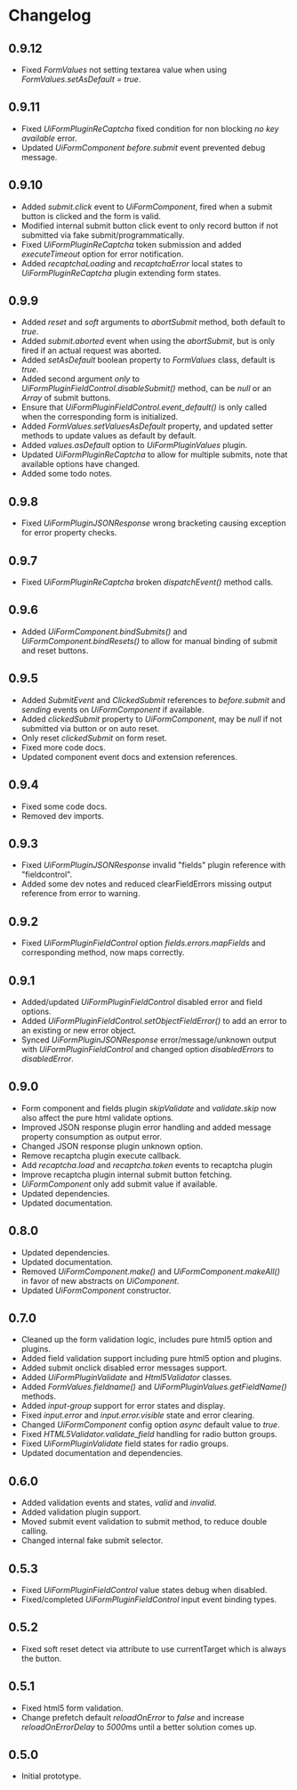 # Changelog

## 0.9.12
 - Fixed *FormValues* not setting textarea value when using *FormValues.setAsDefault = true*.

## 0.9.11
 - Fixed *UiFormPluginReCaptcha* fixed condition for non blocking *no key available* error.
 - Updated *UiFormComponent* *before.submit* event prevented debug message.

## 0.9.10
 - Added *submit.click* event to *UiFormComponent*, fired when a submit button is clicked and the form is valid.
 - Modified internal submit button click event to only record button if not submitted via fake submit/programmatically.
 - Fixed *UiFormPluginReCaptcha* token submission and added *executeTimeout* option for error notification.
 - Added *recaptchaLoading* and *recaptchaError* local states to *UiFormPluginReCaptcha* plugin extending form states.

## 0.9.9
 - Added *reset* and *soft* arguments to *abortSubmit* method, both default to *true*.
 - Added *submit.aborted* event when using the *abortSubmit*, but is only fired if an actual request was aborted.
 - Added *setAsDefault* boolean property to *FormValues* class, default is *true*.
 - Added second argument *only* to *UiFormPluginFieldControl.disableSubmit()* method, can be *null* or an *Array* of submit buttons.
 - Ensure that *UiFormPluginFieldControl.event_default()* is only called when the corresponding form is initialized.
 - Added *FormValues.setValuesAsDefault* property, and updated setter methods to update values as default by default.
 - Added *values.asDefault* option to *UiFormPluginValues* plugin.
 - Updated *UiFormPluginReCaptcha* to allow for multiple submits, note that available options have changed.
 - Added some todo notes.

## 0.9.8
 - Fixed *UiFormPluginJSONResponse* wrong bracketing causing exception for error property checks.

## 0.9.7
 - Fixed *UiFormPluginReCaptcha* broken *dispatchEvent()* method calls.

## 0.9.6
 - Added *UiFormComponent.bindSubmits()* and *UiFormComponent.bindResets()* to allow for manual binding of submit and reset buttons.

## 0.9.5
 - Added *SubmitEvent* and *ClickedSubmit* references to *before.submit* and *sending* events on *UiFormComponent* if available.
 - Added *clickedSubmit* property to *UiFormComponent*, may be *null* if not submitted via button or on auto reset.
 - Only reset *clickedSubmit* on form reset.
 - Fixed more code docs.
 - Updated component event docs and extension references.

## 0.9.4
 - Fixed some code docs.
 - Removed dev imports.

## 0.9.3
 - Fixed *UiFormPluginJSONResponse* invalid "fields" plugin reference with "fieldcontrol".
 - Added some dev notes and reduced clearFieldErrors missing output reference from error to warning.

## 0.9.2
 - Fixed *UiFormPluginFieldControl* option *fields.errors.mapFields* and corresponding method, now maps correctly.

## 0.9.1
 - Added/updated *UiFormPluginFieldControl* disabled error and field options.
 - Added *UiFormPluginFieldControl.setObjectFieldError()* to add an error to an existing or new error object.
 - Synced *UiFormPluginJSONResponse* error/message/unknown output with *UiFormPluginFieldControl* and changed option *disabledErrors* to *disabledError*.

## 0.9.0
 - Form component and fields plugin *skipValidate* and *validate.skip* now also affect the pure html validate options.
 - Improved JSON response plugin error handling and added message property consumption as output error.
 - Changed JSON response plugin unknown option.
 - Remove recaptcha plugin execute callback.
 - Add *recaptcha.load* and *recaptcha.token* events to recaptcha plugin
 - Improve recaptcha plugin internal submit button fetching.
 - *UiFormComponent* only add submit value if available.
 - Updated dependencies.
 - Updated documentation.

## 0.8.0
 - Updated dependencies.
 - Updated documentation.
 - Removed *UiFormComponent.make()* and *UiFormComponent.makeAll()* in favor of new abstracts on *UiComponent*.
 - Updated *UiFormComponent* constructor.

## 0.7.0
 - Cleaned up the form validation logic, includes pure html5 option and plugins.
 - Added field validation support including pure html5 option and plugins.
 - Added submit onclick disabled error messages support.
 - Added *UiFormPluginValidate* and *Html5Validator* classes.
 - Added *FormValues.fieldname()* and *UiFormPluginValues.getFieldName()* methods.
 - Added *input-group* support for error states and display.
 - Fixed *input.error* and *input.error.visible* state and error clearing.
 - Changed *UiFormComponent* config option *async* default value to *true*.
 - Fixed *HTML5Validator.validate_field* handling for radio button groups.
 - Fixed *UiFormPluginValidate* field states for radio groups.
 - Updated documentation and dependencies.

## 0.6.0
 - Added validation events and states, *valid* and *invalid*.
 - Added validation plugin support.
 - Moved submit event validation to submit method, to reduce double calling.
 - Changed internal fake submit selector.

## 0.5.3
 - Fixed *UiFormPluginFieldControl* value states debug when disabled.
 - Fixed/completed *UiFormPluginFieldControl* input event binding types.

## 0.5.2
 - Fixed soft reset detect via attribute to use currentTarget which is always the button.

## 0.5.1
 - Fixed html5 form validation.
 - Change prefetch default *reloadOnError* to *false* and increase *reloadOnErrorDelay* to *5000*ms until a better solution comes up.

## 0.5.0
 - Initial prototype.

